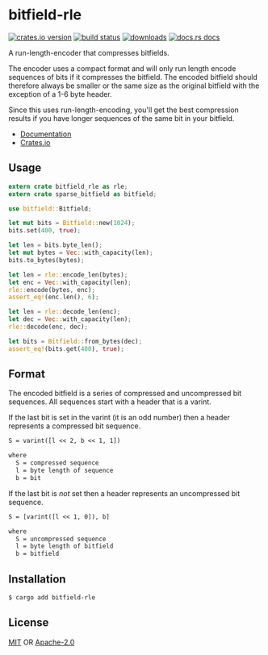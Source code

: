 # bitfield-rle
[![crates.io version][1]][2] [![build status][3]][4]
[![downloads][5]][6] [![docs.rs docs][7]][8]

A run-length-encoder that compresses bitfields.

The encoder uses a compact format and will only run length encode sequences of
bits if it compresses the bitfield. The encoded bitfield should therefore always
be smaller or the same size as the original bitfield with the exception of a 1-6
byte header.

Since this uses run-length-encoding, you'll get the best compression results if
you have longer sequences of the same bit in your bitfield.

- [Documentation][8]
- [Crates.io][2]

## Usage
```rust
extern crate bitfield_rle as rle;
extern crate sparse_bitfield as bitfield;

use bitfield::Bitfield;

let mut bits = Bitfield::new(1024);
bits.set(400, true);

let len = bits.byte_len();
let mut bytes = Vec::with_capacity(len);
bits.to_bytes(bytes);

let len = rle::encode_len(bytes);
let enc = Vec::with_capacity(len);
rle::encode(bytes, enc);
assert_eq!(enc.len(), 6);

let len = rle::decode_len(enc);
let dec = Vec::with_capacity(len);
rle::decode(enc, dec);

let bits = Bitfield::from_bytes(dec);
assert_eq!(bits.get(400), true);
```

## Format
The encoded bitfield is a series of compressed and uncompressed bit sequences.
All sequences start with a header that is a varint.

If the last bit is set in the varint (it is an odd number) then a header
represents a compressed bit sequence.

```txt
S = varint([l << 2, b << 1, 1])

where
  S = compressed sequence
  l = byte length of sequence
  b = bit
```

If the last bit is *not* set then a header represents an uncompressed bit
sequence.

```txt
S = [varint([l << 1, 0]), b]

where
  S = uncompressed sequence
  l = byte length of bitfield
  b = bitfield
```

## Installation
```sh
$ cargo add bitfield-rle
```

## License
[MIT](./LICENSE-MIT) OR [Apache-2.0](./LICENSE-APACHE)

[1]: https://img.shields.io/crates/v/bitfield-rle.svg?style=flat-square
[2]: https://crates.io/crates/bitfield-rle
[3]: https://img.shields.io/travis/datrs/bitfield-rle.svg?style=flat-square
[4]: https://travis-ci.org/datrs/bitfield-rle
[5]: https://img.shields.io/crates/d/bitfield-rle.svg?style=flat-square
[6]: https://crates.io/crates/bitfield-rle
[7]: https://docs.rs/bitfield-rle/badge.svg
[8]: https://docs.rs/bitfield-rle
